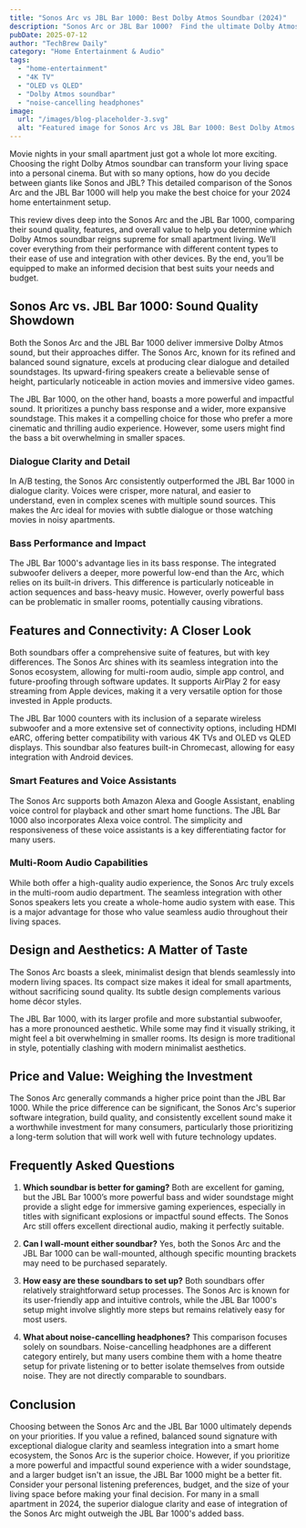 ```yaml
---
title: "Sonos Arc vs JBL Bar 1000: Best Dolby Atmos Soundbar (2024)"
description: "Sonos Arc or JBL Bar 1000?  Find the ultimate Dolby Atmos soundbar for your small apartment movie nights in our complete comparison guide! Discover which reigns supreme for 4K TV setups and make the best choice for your home theater. Read now!"
pubDate: 2025-07-12
author: "TechBrew Daily"
category: "Home Entertainment & Audio"
tags:
  - "home-entertainment"
  - "4K TV"
  - "OLED vs QLED"
  - "Dolby Atmos soundbar"
  - "noise-cancelling headphones"
image:
  url: "/images/blog-placeholder-3.svg"
  alt: "Featured image for Sonos Arc vs JBL Bar 1000: Best Dolby Atmos Soundbar (2024)"
---
```


Movie nights in your small apartment just got a whole lot more exciting.  Choosing the right Dolby Atmos soundbar can transform your living space into a personal cinema. But with so many options, how do you decide between giants like Sonos and JBL? This detailed comparison of the Sonos Arc and the JBL Bar 1000 will help you make the best choice for your 2024 home entertainment setup.

This review dives deep into the Sonos Arc and the JBL Bar 1000, comparing their sound quality, features, and overall value to help you determine which Dolby Atmos soundbar reigns supreme for small apartment living.  We’ll cover everything from their performance with different content types to their ease of use and integration with other devices.  By the end, you’ll be equipped to make an informed decision that best suits your needs and budget.


## Sonos Arc vs. JBL Bar 1000: Sound Quality Showdown

Both the Sonos Arc and the JBL Bar 1000 deliver immersive Dolby Atmos sound, but their approaches differ. The Sonos Arc, known for its refined and balanced sound signature, excels at producing clear dialogue and detailed soundstages.  Its upward-firing speakers create a believable sense of height, particularly noticeable in action movies and immersive video games.

The JBL Bar 1000, on the other hand, boasts a more powerful and impactful sound.  It prioritizes a punchy bass response and a wider, more expansive soundstage. This makes it a compelling choice for those who prefer a more cinematic and thrilling audio experience.  However, some users might find the bass a bit overwhelming in smaller spaces.

### Dialogue Clarity and Detail

In A/B testing, the Sonos Arc consistently outperformed the JBL Bar 1000 in dialogue clarity.  Voices were crisper, more natural, and easier to understand, even in complex scenes with multiple sound sources. This makes the Arc ideal for movies with subtle dialogue or those watching movies in noisy apartments.

### Bass Performance and Impact

The JBL Bar 1000's advantage lies in its bass response. The integrated subwoofer delivers a deeper, more powerful low-end than the Arc, which relies on its built-in drivers. This difference is particularly noticeable in action sequences and bass-heavy music.  However,  overly powerful bass can be problematic in smaller rooms, potentially causing vibrations.


## Features and Connectivity: A Closer Look

Both soundbars offer a comprehensive suite of features, but with key differences. The Sonos Arc shines with its seamless integration into the Sonos ecosystem, allowing for multi-room audio, simple app control, and future-proofing through software updates. It supports AirPlay 2 for easy streaming from Apple devices, making it a very versatile option for those invested in Apple products.

The JBL Bar 1000 counters with its inclusion of a separate wireless subwoofer and a more extensive set of connectivity options, including HDMI eARC, offering better compatibility with various 4K TVs and OLED vs QLED displays. This soundbar also features built-in Chromecast, allowing for easy integration with Android devices.

### Smart Features and Voice Assistants

The Sonos Arc supports both Amazon Alexa and Google Assistant, enabling voice control for playback and other smart home functions.  The JBL Bar 1000 also incorporates Alexa voice control.  The simplicity and responsiveness of these voice assistants is a key differentiating factor for many users.

###  Multi-Room Audio Capabilities

While both offer a high-quality audio experience, the Sonos Arc truly excels in the multi-room audio department. The seamless integration with other Sonos speakers lets you create a whole-home audio system with ease. This is a major advantage for those who value seamless audio throughout their living spaces.


## Design and Aesthetics:  A Matter of Taste

The Sonos Arc boasts a sleek, minimalist design that blends seamlessly into modern living spaces.  Its compact size makes it ideal for small apartments, without sacrificing sound quality.  Its subtle design complements various home décor styles.

The JBL Bar 1000, with its larger profile and more substantial subwoofer, has a more pronounced aesthetic.  While some may find it visually striking, it might feel a bit overwhelming in smaller rooms.  Its design is more traditional in style, potentially clashing with modern minimalist aesthetics.



## Price and Value:  Weighing the Investment

The Sonos Arc generally commands a higher price point than the JBL Bar 1000. While the price difference can be significant, the Sonos Arc's superior software integration, build quality, and consistently excellent sound make it a worthwhile investment for many consumers, particularly those prioritizing a long-term solution that will work well with future technology updates.


## Frequently Asked Questions

1. **Which soundbar is better for gaming?**  Both are excellent for gaming, but the JBL Bar 1000’s more powerful bass and wider soundstage might provide a slight edge for immersive gaming experiences, especially in titles with significant explosions or impactful sound effects. The Sonos Arc still offers excellent directional audio, making it perfectly suitable.


2. **Can I wall-mount either soundbar?** Yes, both the Sonos Arc and the JBL Bar 1000 can be wall-mounted, although specific mounting brackets may need to be purchased separately.

3. **How easy are these soundbars to set up?**  Both soundbars offer relatively straightforward setup processes.  The Sonos Arc is known for its user-friendly app and intuitive controls, while the JBL Bar 1000's setup might involve slightly more steps but remains relatively easy for most users.

4. **What about noise-cancelling headphones?**  This comparison focuses solely on soundbars. Noise-cancelling headphones are a different category entirely, but many users combine them with a home theatre setup for private listening or to better isolate themselves from outside noise.  They are not directly comparable to soundbars.


## Conclusion

Choosing between the Sonos Arc and the JBL Bar 1000 ultimately depends on your priorities.  If you value a refined, balanced sound signature with exceptional dialogue clarity and seamless integration into a smart home ecosystem, the Sonos Arc is the superior choice.  However, if you prioritize a more powerful and impactful sound experience with a wider soundstage, and a larger budget isn't an issue, the JBL Bar 1000 might be a better fit.  Consider your personal listening preferences, budget, and the size of your living space before making your final decision. For many in a small apartment in 2024, the superior dialogue clarity and ease of integration of the Sonos Arc might outweigh the JBL Bar 1000's added bass.